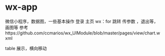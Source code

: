 # wx-app
微信小程序，数据图，一些基本操作
登录 主页 wx：for 跳转 传参数  ，退出等，画图等
参考https://github.com/ccmarios/wx_UIModule/blob/master/pages/view/chart.wxml

table 展示，横向移动
